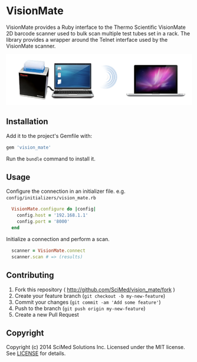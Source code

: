 # VisionMate

VisionMate provides a Ruby interface to the Thermo Scientific VisionMate 2D
barcode scanner used to bulk scan multiple test tubes set in a rack. The library
provides a wrapper around the Telnet interface used by the VisionMate scanner.

![Workflow Example](assets/images/vision_mate_workflow.png)

## Installation

Add it to the project's Gemfile with:

```Ruby
gem 'vision_mate'
```

Run the `bundle` command to install it.

## Usage

Configure the connection in an initializer file. e.g.
`config/initializers/vision_mate.rb`

```Ruby
  VisionMate.configure do |config|
    config.host = '192.168.1.1'
    config.port = '8000'
  end
```

Initialize a connection and perform a scan.

```Ruby
  scanner = VisionMate.connect
  scanner.scan # => (results)
```

## Contributing

1. Fork this repository ( http://github.com/SciMed/vision_mate/fork )
2. Create your feature branch (`git checkout -b my-new-feature`)
3. Commit your changes (`git commit -am 'Add some feature'`)
4. Push to the branch (`git push origin my-new-feature`)
5. Create a new Pull Request

## Copyright

Copyright (c) 2014 SciMed Solutions Inc. Licensed under the MIT license. See
[LICENSE](LICENSE.txt) for details.
